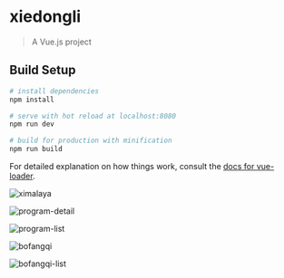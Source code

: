 # xiedongli

> A Vue.js project

## Build Setup

``` bash
# install dependencies
npm install

# serve with hot reload at localhost:8080
npm run dev

# build for production with minification
npm run build
```

For detailed explanation on how things work, consult the [docs for vue-loader](http://vuejs.github.io/vue-loader).

![ximalaya](https://github.com/nyz123/My-Front-end-knowledge/blob/develop/images/ximalaya.png)  

![program-detail](https://github.com/nyz123/My-Front-end-knowledge/blob/develop/images/program-detail.png)  

![program-list](https://github.com/nyz123/My-Front-end-knowledge/blob/develop/images/program-list.png)  

![bofangqi](https://github.com/nyz123/My-Front-end-knowledge/blob/develop/images/bofangqi.png)  

![bofangqi-list](https://github.com/nyz123/My-Front-end-knowledge/blob/develop/images/bofangqi-list.png)  



